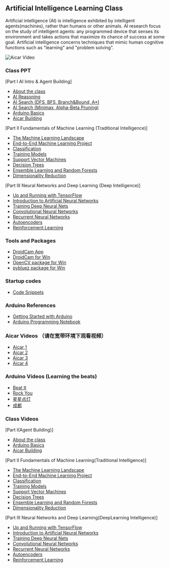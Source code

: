## Artificial Intelligence Learning Class

Artificial intelligence (AI) is intelligence exhibited by intelligent agents(machines), rather than humans or other animals. AI research focus on the study of intelligent agents: any programmed device that senses its environment and takes actions that maximize its chance of success at some goal. Artificial intelligence concerns techniques that mimic human cognitive functions such as "learning" and "problem solving".

![Aicar Video](https://github.com/luckh2/aiclass/raw/master/media/aicar.gif)

### Class PPT
[Part I AI Intro & Agent Building]

- [About the class](https://github.com/luckh2/aiclass/raw/master/ppt/AI2.pptx)
- [AI Reasoning](https://github.com/luckh2/aiclass/raw/master/ppt/reasoning.pptx)
- [AI Search (DFS, BFS, Branch&Bound, A*)](https://github.com/luckh2/aiclass/raw/master/ppt/search.pptx)
- [AI Search (Minimax, Alpha-Beta Pruning)](https://github.com/luckh2/aiclass/raw/master/ppt/search2.pptx)
- [Arduino Basics](https://github.com/luckh2/aiclass/raw/master/ppt/Arduino.pptx)
- [Aicar Building](https://github.com/luckh2/aiclass/raw/master/ppt/Aicar.pptx)

[Part II Fundamentals of Machine Learning (Traditional Intelligence)]
- [ The Machine Learning Landscape](https://github.com/luckh2/aiclass/raw/master/ppt/hands-on1.pptx)
- [ End-to-End Machine Learning Project](https://github.com/luckh2/aiclass/raw/master/ppt/hands-on2.pptx)
- [ Classification](https://github.com/luckh2/aiclass/raw/master/ppt/hands-on3.pptx)
- [ Training Models](https://github.com/luckh2/aiclass/raw/master/ppt/hands-on4.pptx)
- [ Support Vector Machines](https://github.com/luckh2/aiclass/raw/master/ppt/hands-on5.pptx)
- [ Decision Trees](https://github.com/luckh2/aiclass/raw/master/ppt/hands-on6.pptx)
- [ Ensemble Learning and Random Forests](https://github.com/luckh2/aiclass/raw/master/ppt/hands-on7.pptx)
- [ Dimensionality Reduction](https://github.com/luckh2/aiclass/raw/master/ppt/hands-on8.pptx)

[Part III  Neural Networks and Deep Learning (Deep Intelligence)]
- [ Up and Running with TensorFlow](https://github.com/luckh2/aiclass/raw/master/ppt/hands-on9.pptx)
- [ Introduction to Artificial Neural Networks](https://github.com/luckh2/aiclass/raw/master/ppt/hands-on10.pptx)
- [ Training Deep Neural Nets](https://github.com/luckh2/aiclass/raw/master/ppt/hands-on11.pptx)
- [ Convolutional Neural Networks](https://github.com/luckh2/aiclass/raw/master/ppt/hands-on13.pptx)
- [ Recurrent Neural Networks](https://github.com/luckh2/aiclass/raw/master/ppt/hands-on14.pptx)
- [ Autoencoders](https://github.com/luckh2/aiclass/raw/master/ppt/hands-on15.pptx)
- [ Reinforcement Learning](https://github.com/luckh2/aiclass/raw/master/ppt/hands-on16.pptx)

### Tools and Packages
- [DroidCam App](https://github.com/luckh2/aiclass/raw/master/tools/dc502.apk)
- [DroidCam for Win](https://github.com/luckh2/aiclass/raw/master/tools/DroidCam.Client.5.0.1.zip)
- [OpenCV package for Win](https://github.com/luckh2/aiclass/raw/master/tools/opencv.rar)
- [pybluez package for Win](https://github.com/luckh2/aiclass/raw/master/tools/pyblue.rar)

### Startup codes
- [Code Snippets](https://github.com/luckh2/aiclass/raw/master/startup/)

### Arduino References
- [Getting Started with Arduino](https://github.com/luckh2/aiclass/raw/master/media/getting_started_with_arduino_v2.pdf)
- [Arduino Programming Notebook](https://github.com/luckh2/aiclass/raw/master/media/arduino_notebook_v1-1.pdf)

### Aicar Videos （请在宽带环境下观看视频）
- [Aicar 1](https://luckh2.github.io/aiclass/online/m.html)
- [Aicar 2](https://luckh2.github.io/aiclass/online/m2.html)
- [Aicar 3](https://luckh2.github.io/aiclass/online/m3.html)
- [Aicar 4](https://luckh2.github.io/aiclass/online/m4.html)

### Arduino Videos (Learning the beats)
- [Beat It](https://luckh2.github.io/aiclass/online/beatit.html)
- [Rock You](https://luckh2.github.io/aiclass/online/rockyou.html)
- [星星点灯](https://luckh2.github.io/aiclass/online/xxdd.html)
- [成都](https://luckh2.github.io/aiclass/online/cd.html)

### Class Videos
[Part I(Agent Building)]

- [About the class](https://luckh2.github.io/aiclass/online/ai1.html)
- [Arduino Basics](https://luckh2.github.io/aiclass/online/ai2.html)
- [Aicar Building](https://luckh2.github.io/aiclass/online/ai3.html)

[Part II Fundamentals of Machine Learning(Traditional Intelligence)]
- [ The Machine Learning Landscape](https://luckh2.github.io/aiclass/online/ai4.html)
- [ End-to-End Machine Learning Project](https://luckh2.github.io/aiclass/online/ai5.html)
- [ Classification](https://luckh2.github.io/aiclass/online/ai6.html)
- [ Training Models](https://luckh2.github.io/aiclass/online/m.html)
- [ Support Vector Machines](https://luckh2.github.io/aiclass/online/m.html)
- [ Decision Trees](https://luckh2.github.io/aiclass/online/m.html)
- [ Ensemble Learning and Random Forests](https://luckh2.github.io/aiclass/online/m.html)
- [ Dimensionality Reduction](https://luckh2.github.io/aiclass/online/m.html)

[Part III  Neural Networks and Deep Learning(DeepLearning Intelligence)]
- [ Up and Running with TensorFlow](https://luckh2.github.io/aiclass/online/m.html)
- [ Introduction to Artificial Neural Networks](https://luckh2.github.io/aiclass/online/m.html)
- [ Training Deep Neural Nets](https://luckh2.github.io/aiclass/online/m.html)
- [ Convolutional Neural Networks](https://luckh2.github.io/aiclass/online/m.html)
- [ Recurrent Neural Networks](https://luckh2.github.io/aiclass/online/m.html)
- [ Autoencoders](https://luckh2.github.io/aiclass/online/m.html)
- [ Reinforcement Learning](https://luckh2.github.io/aiclass/online/m.html)

